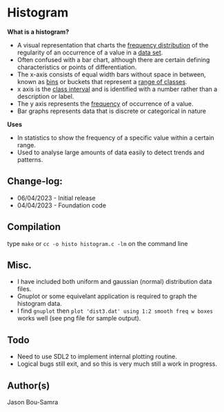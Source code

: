 # Histogram

**What is a histogram?**

* A visual representation that charts the <ins>frequency distribution</ins> of the regularity of an occurrence of a value in a <ins>data set</ins>.
* Often confused with a bar chart, although there are certain defining characteristics or points of differentiation.
* The x-axis consists of equal width bars without space in between, known as <ins>bins</ins> or buckets that represent a <ins>range of classes</ins>.
* x axis is the <ins>class interval</ins> and is identified with a number rather than a description or label.
* The y axis represents the <ins>frequency</ins> of occurrence of a value.
* Bar graphs represents data that is discrete or categorical in nature

**Uses**
* In statistics to show the frequency of a specific value within a certain range.
* Used to analyse large amounts of data easily to detect trends and patterns. 

## Change-log:

* 06/04/2023 - Initial release
* 04/04/2023 - Foundation code

## Compilation
type `make` or `cc -o histo histogram.c -lm` on the command line

## Misc.
* I have included both uniform and gaussian (normal) distribution data files.
* Gnuplot or some equivelant application is required to graph the histogram data.
* I find `gnuplot` then `plot 'dist3.dat' using 1:2 smooth freq w boxes` works well (see png file for sample output).


## Todo
* Need to use SDL2 to implement internal plotting routine.
* Logical bugs still exit, and so this is very much still a work in progress.

## Author(s)
Jason Bou-Samra

